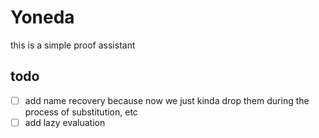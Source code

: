 # Yoneda
this is a simple proof assistant

## todo
- [ ] add name recovery because now we just kinda drop them during the process of substitution, etc
- [ ] add lazy evaluation

